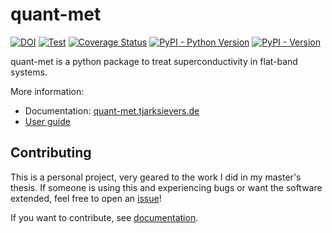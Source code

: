 
# quant-met

[![DOI](https://zenodo.org/badge/800628635.svg)](https://zenodo.org/badge/latestdoi/800628635)
[![Test](https://github.com/Ruberhauptmann/quant-met/actions/workflows/unit_tests.yml/badge.svg)](https://github.com/Ruberhauptmann/quant-met/actions/workflows/unit_tests.yml)
[![Coverage Status](https://coveralls.io/repos/github/Ruberhauptmann/quant-met/badge.svg?branch=main)](https://coveralls.io/github/Ruberhauptmann/quant-met?branch=main)
[![PyPI - Python Version](https://img.shields.io/pypi/pyversions/quant-met)](https://pypi.org/project/quant-met/)
[![PyPI - Version](https://img.shields.io/pypi/v/quant-met)](https://pypi.org/project/quant-met/)

quant-met is a python package to treat superconductivity in flat-band systems.

More information:
- Documentation: [quant-met.tjarksievers.de](https://quant-met.tjarksievers.de)
- [User guide](https://quant-met.tjarksievers.de/en/latest/user_guide.html)


## Contributing

This is a personal project, very geared to the work I did in my master's thesis.
If someone is using this and experiencing bugs or want the software extended, feel free to open an [issue](https://github.com/Ruberhauptmann/quant-met/issues/new/choose)!

If you want to contribute, see [documentation](https://quant-met.tjarksievers.de/en/latest/development.html).
